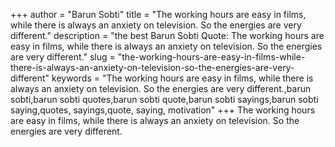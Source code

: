 +++
author = "Barun Sobti"
title = "The working hours are easy in films, while there is always an anxiety on television. So the energies are very different."
description = "the best Barun Sobti Quote: The working hours are easy in films, while there is always an anxiety on television. So the energies are very different."
slug = "the-working-hours-are-easy-in-films-while-there-is-always-an-anxiety-on-television-so-the-energies-are-very-different"
keywords = "The working hours are easy in films, while there is always an anxiety on television. So the energies are very different.,barun sobti,barun sobti quotes,barun sobti quote,barun sobti sayings,barun sobti saying,quotes, sayings,quote, saying, motivation"
+++
The working hours are easy in films, while there is always an anxiety on television. So the energies are very different.
